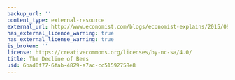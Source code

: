 ```yaml
---
backup_url: ''
content_type: external-resource
external_url: http://www.economist.com/blogs/economist-explains/2015/09/economist-explains-2
has_external_licence_warning: true
has_external_license_warning: true
is_broken: ''
license: https://creativecommons.org/licenses/by-nc-sa/4.0/
title: The Decline of Bees
uid: 6bad0f77-6fab-4829-a7ac-cc51592758e8
---
```

